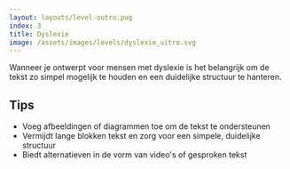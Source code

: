 ```yaml
---
layout: layouts/level-outro.pug
index: 3
title: Dyslexie
image: /assets/images/levels/dyslexie_uitro.svg
---
```


Wanneer je ontwerpt voor mensen met dyslexie is het belangrijk om de tekst zo simpel mogelijk te houden en een duidelijke structuur te hanteren.

## Tips

* Voeg afbeeldingen of diagrammen toe om de tekst te ondersteunen
* Vermijdt lange blokken tekst en zorg voor een simpele, duidelijke structuur
* Biedt alternatieven in de vorm van video's of gesproken tekst